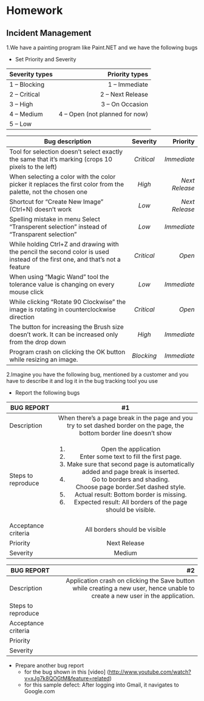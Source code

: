 # Homework
## Incident Management

1.We have a painting program like Paint.NET and we have the following bugs
*	Set Priority and Severity

| Severity types			| Priority types	|
| ------------------------- | -----------:|
|1 – Blocking				|1 – Immediate|
|2 – Critical				|2 – Next Release|
|3 – High					|3 – On Occasion|
|4 – Medium					|4 – Open (not planned for now)|
|5 – Low||

| Bug description        | Severity           | Priority  |
| ------------- |:-------------:| -----:|
|Tool for selection doesn’t select exactly the same that it’s marking (crops 10 pixels to the left)      |  *Critical*| *Immediate* |
| When selecting a color with the color picker it replaces the first color from the palette, not the chosen one     |*High*   |*Next Release*  |
| Shortcut for “Create New Image” (Ctrl+N) doesn’t work |*Low*   |  *Next Release* |
| Spelling mistake in menu Select “Transperent selection” instead of “Transparent selection”|   *Low*|   *Immediate*|
| While holding Ctrl+Z and drawing with the pencil the second color is used instead of the first one, and that’s not a feature|  *Critical* | *Open*  |
| When using “Magic Wand” tool the tolerance value is changing on every mouse click|   *Low*| *Immediate*  |
| While clicking “Rotate 90 Clockwise” the image is rotating in counterclockwise direction|  *Critical* | *Open*  |
| The button for increasing the Brush size doesn’t work. It can be increased only from the drop down |  *High* | *Immediate*  |
| Program crash on clicking the OK button while resizing an image.| *Blocking*  | *Immediate* |   

2.Imagine you have the following bug, mentioned by a customer and you have to describe it and log it in the bug tracking tool you use
*	Report the following bugs

|BUG REPORT |   #1   |
| ------------- |:-------------:| 
|Description  |When there’s a page break in the page and you try to set dashed border on the page, the bottom border line doesn’t show|
|Steps to reproduce  |<ol><li>Open the application</li><li>Enter some text to fill the first page.</li><li>Make sure that second page is automatically added and page break is inserted.</li><li>Go to borders and shading.</li>Choose page border.</li>Set dashed style.</li><li>Actual result: Bottom border is missing.</li><li>Expected result: All borders of the page should be visible.</li>|
|Acceptance criteria  |All borders should be visible|
|Priority |Next Release|
|Severity  |Medium|

|BUG REPORT |   #2   |
| ------------- | --------------:| 
|Description  |Application crash on clicking the Save button while creating a new user, hence unable to create a new user in the application.|
|Steps to reproduce  ||
|Acceptance criteria  ||
|Priority ||
|Severity  ||

* Prepare another bug report
	* for the bug shown in this [video] (http://www.youtube.com/watch?v=xJg7k8QOGtM&feature=related)
	* for this sample defect: After logging into Gmail, it navigates to Google.com
